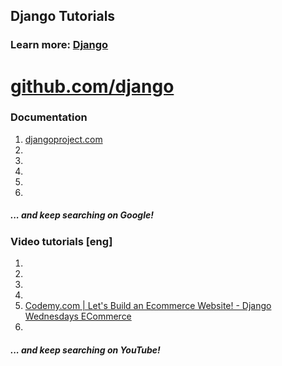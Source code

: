 ## Django Tutorials
### Learn more: [Django](https://shakhzodtojiyev.blogspot.com/2022/02/django.html)

# [github.com/django](https://github.com/django/)
### Documentation
1. [djangoproject.com](https://www.djangoproject.com/)
2. []()
3. []()
4. []()
5. []()
6. []()
##### ... and keep searching on Google!
### Video tutorials [eng]
1. []()
2. []()
3. []()
4. []()
5. [Codemy.com | Let's Build an Ecommerce Website! - Django Wednesdays ECommerce](https://www.youtube.com/watch?v=u6R4vBa7ZK4&list=PLCC34OHNcOtpRfBYk-8y0GMO4i1p1zn50)
6. []()
##### ... and keep searching on YouTube!